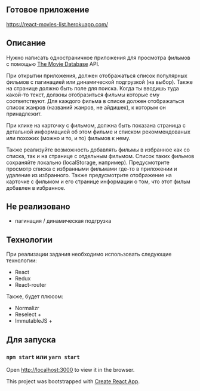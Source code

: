 ## Готовое приложение 
https://react-movies-list.herokuapp.com/
## Описание

Нужно написать одностраничное приложения для просмотра фильмов с помощью [The Movie Database](https://www.themoviedb.org/) API.

При открытии приложения, должен отображаться список популярных фильмов с пагинацией или динамической подгрузкой (на выбор). Также на странице должно быть поле для поиска. Когда ты вводишь туда какой-то текст, должны отобразиться фильмы которые ему соответствуют. Для каждого фильма в списке должен отображаться список жанров (названий жанров, не айдишек), к которым он принадлежит.

При клике на карточку с фильмом, должна быть показана страница с детальной информацией об этом фильме и списком рекоммендованых или похожих (можно и то, и то) фильмов к нему.

Также реализуйте возможность добавлять фильмы в избранное как со списка, так и на странице с отдельным фильмом. Список таких фильмов сохраняйте локально (localStorage, например). Предусмотрите просмотр списка с избранными фильмами где-то в приложении и удаление из избранного. Также предусмотрите отображение на карточке с фильмом и его странице информации о том, что этот фильм добавлен в избранное.

## Не реализовано

- пагинация / динамическая подгрузка 

## Технологии

При реализации задания необходимо использовать следующие технологии:

- React
- Redux
- React-router

Также, будет плюсом:

- Normalizr
- Reselect +
- ImmutableJS +

## Для запуска 

### `npm start` или `yarn start`

Open [http://localhost:3000](http://localhost:3000) to view it in the browser.
 
 This project was bootstrapped with [Create React App](https://github.com/facebookincubator/create-react-app).

